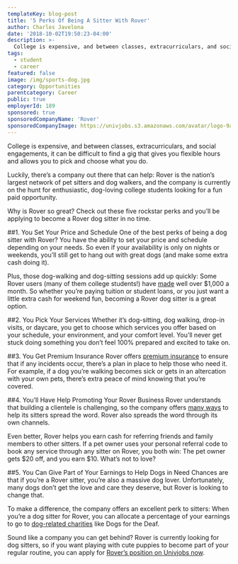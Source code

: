 ```yaml
---
templateKey: blog-post
title: '5 Perks Of Being A Sitter With Rover'
author: Charles Javelona
date: '2018-10-02T19:50:23-04:00'
description: >-
  College is expensive, and between classes, extracurriculars, and social engagements, it can be difficult to find a gig that gives you flexible hours and allows you to pick and choose what you do.
tags:
  - student
  - career
featured: false
image: /img/sports-dog.jpg
category: Opportunities
parentcategory: Career
public: true
employerId: 189
sponsored: true
sponsoredCompanyName: 'Rover'
sponsoredCompanyImage: https://univjobs.s3.amazonaws.com/avatar/logo-9aq9nzrcydt5b8qeomgvuxq0kyu7s46nc925q5gm1537561708300.png
---
```

College is expensive, and between classes, extracurriculars, and social engagements, it can be difficult to find a gig that gives you flexible hours and allows you to pick and choose what you do.

Luckily, there’s a company out there that can help: Rover is the nation’s largest network of pet sitters and dog walkers, and the company is currently on the hunt for enthusiastic, dog-loving college students looking for a fun paid opportunity.

Why is Rover so great? Check out these five rockstar perks and you’ll be applying to become a Rover dog sitter in no time.

##1. You Set Your Price and Schedule
One of the best perks of being a dog sitter with Rover? You have the ability to set your price and schedule depending on your needs. So even if your availability is only on nights or weekends, you’ll still get to hang out with great dogs (and make some extra cash doing it).

Plus, those dog-walking and dog-sitting sessions add up quickly: Some Rover users (many of them college students!) have [made](https://www.rover.com/blog/sitter-resources/premium-insurance-info/?utm_source=wayup&utm_campaign=rover-sponsored-post-2&utm_medium=blog) well over $1,000 a month. So whether you’re paying tuition or student loans, or you just want a little extra cash for weekend fun, becoming a Rover dog sitter is a great option.

##2. You Pick Your Services
Whether it’s dog-sitting, dog walking, drop-in visits, or daycare, you get to choose which services you offer based on your schedule, your environment, and your comfort level. You’ll never get stuck doing something you don’t feel 100% prepared and excited to take on.

##3. You Get Premium Insurance
Rover offers [premium insurance](https://www.rover.com/guarantee/us/) to ensure that if any incidents occur, there’s a plan in place to help those who need it. For example, if a dog you’re walking becomes sick or gets in an altercation with your own pets, there’s extra peace of mind knowing that you’re covered.

##4. You’ll Have Help Promoting Your Rover Business
Rover understands that building a clientele is challenging, so the company offers [many ways](https://www.rover.com/blog/sitter-resources/promote-rover-business/?utm_source=univjobs&utm_campaign=rover-sponsored-post-2&utm_medium=blog) to help its sitters spread the word. Rover also spreads the word through its own channels.

Even better, Rover helps you earn cash for referring friends and family members to other sitters. If a pet owner uses your personal referral code to book any service through any sitter on Rover, you both win: The pet owner gets $20 off, and you earn $10. What’s not to love?

##5. You Can Give Part of Your Earnings to Help Dogs in Need
Chances are that if you’re a Rover sitter, you’re also a massive dog lover. Unfortunately, many dogs don’t get the love and care they deserve, but Rover is looking to change that.

To make a difference, the company offers an excellent perk to sitters: When you’re a dog sitter for Rover, you can allocate a percentage of your earnings to go to [dog-related charities](https://www.rover.com/partners/?utm_source=univjobs&utm_campaign=rover-sponsored-post-2&utm_medium=blog) like Dogs for the Deaf.

Sound like a company you can get behind? Rover is currently looking for dog sitters, so if you want playing with cute puppies to become part of your regular routine, you can apply for [Rover’s position on Univjobs now](https://univjobs.ca/companies/rover/).
